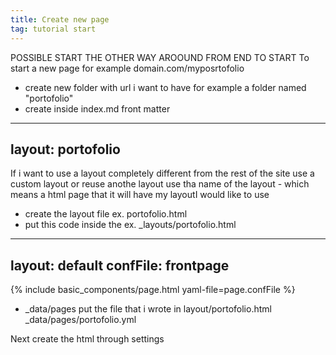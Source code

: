 ```yaml
---
title: Create new page
tag: tutorial start
---
```



POSSIBLE START THE OTHER WAY AROOUND FROM END TO START
To start a new page for example domain.com/myposrtofolio
 - create new folder with url i want to have
  for example a folder named "portofolio"
 - create inside index.md
  front matter
  ---
  layout: portofolio
  ---
  If i want to use a layout completely different from the rest of the site use a custom layout or reuse anothe layout
  use tha name of the layout - which means a html page that it will have my layoutI would like to use
   
 - create the layout file
  ex. portofolio.html
 - put this code inside the ex. _layouts/portofolio.html
  ----
   layout: default
   confFile: frontpage
   ---

 {% include basic_components/page.html yaml-file=page.confFile %}
 
 - _data/pages put the file that i wrote in layout/portofolio.html
   _data/pages/portofolio.yml


Next create the html through settings